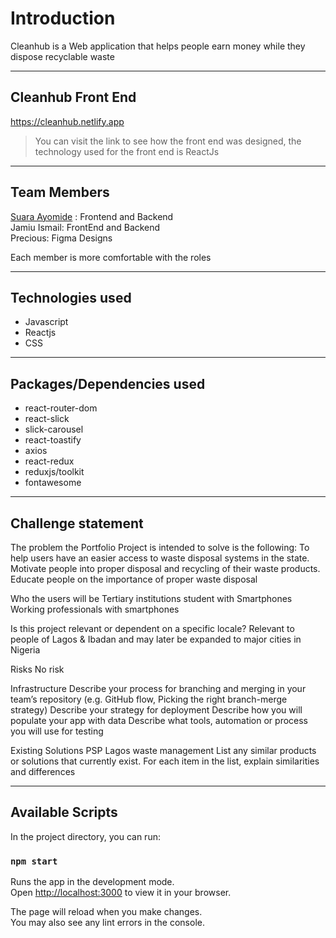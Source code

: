 # Introduction

Cleanhub is a Web application that helps people earn money while they dispose recyclable waste

---

## Cleanhub Front End

<https://cleanhub.netlify.app>

> You can visit the link to see how the front end was designed, the technology used for the front end is ReactJs

---

## Team Members

[Suara Ayomide](github.com/aysuarex) : Frontend and Backend\
Jamiu Ismail: FrontEnd and Backend\
Precious: Figma Designs

Each member is more comfortable with the roles

---

## Technologies used

- Javascript
- Reactjs
- CSS

---

## Packages/Dependencies used

- react-router-dom
- react-slick
- slick-carousel
- react-toastify
- axios
- react-redux
- reduxjs/toolkit
- fontawesome

---

## Challenge statement

The problem the Portfolio Project is intended to solve is the following:
To help users have an easier access to waste disposal systems in the state.
Motivate people into proper disposal and recycling of their waste products.
Educate people on the importance of proper waste disposal

Who the users will be
Tertiary institutions student with Smartphones
Working professionals with smartphones

Is this project relevant or dependent on a specific locale?
Relevant to people of Lagos & Ibadan and may later be expanded to major cities in Nigeria

Risks
No risk

Infrastructure
Describe your process for branching and merging in your team’s repository (e.g. GitHub flow, Picking the right branch-merge strategy)
Describe your strategy for deployment
Describe how you will populate your app with data
Describe what tools, automation or process you will use for testing

Existing Solutions
PSP
Lagos waste management
List any similar products or solutions that currently exist.
For each item in the list, explain similarities and differences

---

## Available Scripts

In the project directory, you can run:

### `npm start`

Runs the app in the development mode.\
Open [http://localhost:3000](http://localhost:3000) to view it in your browser.

The page will reload when you make changes.\
You may also see any lint errors in the console.

